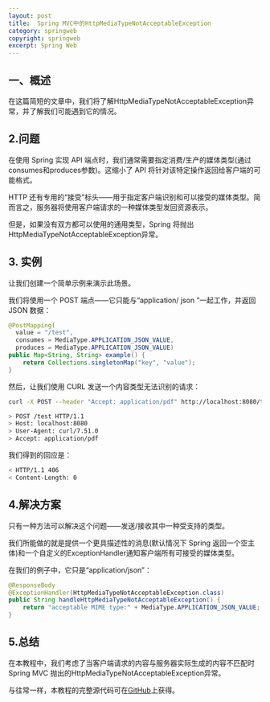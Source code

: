 ```yaml
---
layout: post
title:  Spring MVC中的HttpMediaTypeNotAcceptableException
category: springweb
copyright: springweb
excerpt: Spring Web
---
```


## 一、概述

在这篇简短的文章中，我们将了解HttpMediaTypeNotAcceptableException异常，并了解我们可能遇到它的情况。

## 2.问题

在使用 Spring 实现 API 端点时，我们通常需要指定消费/生产的媒体类型(通过consumes和produces参数)。这缩小了 API 将针对该特定操作返回给客户端的可能格式。

HTTP 还有专用的“接受”标头——用于指定客户端识别和可以接受的媒体类型。简而言之，服务器将使用客户端请求的一种媒体类型发回资源表示。

但是，如果没有双方都可以使用的通用类型，Spring 将抛出HttpMediaTypeNotAcceptableException异常。

## 3. 实例

让我们创建一个简单示例来演示此场景。

我们将使用一个 POST 端点——它只能与“application/ json ”一起工作，并返回 JSON 数据：

```java
@PostMapping(
  value = "/test", 
  consumes = MediaType.APPLICATION_JSON_VALUE, 
  produces = MediaType.APPLICATION_JSON_VALUE)
public Map<String, String> example() {
    return Collections.singletonMap("key", "value");
}
```

然后，让我们使用 CURL 发送一个内容类型无法识别的请求：

```bash
curl -X POST --header "Accept: application/pdf" http://localhost:8080/test -v

> POST /test HTTP/1.1
> Host: localhost:8080
> User-Agent: curl/7.51.0
> Accept: application/pdf
```

我们得到的回应是：

```bash
< HTTP/1.1 406 
< Content-Length: 0
```

## 4.解决方案

只有一种方法可以解决这个问题——发送/接收其中一种受支持的类型。

我们所能做的就是提供一个更具描述性的消息(默认情况下 Spring 返回一个空主体)和一个自定义的ExceptionHandler通知客户端所有可接受的媒体类型。

在我们的例子中，它只是“application/json”：

```java
@ResponseBody
@ExceptionHandler(HttpMediaTypeNotAcceptableException.class)
public String handleHttpMediaTypeNotAcceptableException() {
    return "acceptable MIME type:" + MediaType.APPLICATION_JSON_VALUE;
}
```

## 5.总结

在本教程中，我们考虑了当客户端请求的内容与服务器实际生成的内容不匹配时 Spring MVC 抛出的HttpMediaTypeNotAcceptableException异常。

与往常一样，本教程的完整源代码可在[GitHub](https://github.com/tuyucheng7/taketoday-tutorial4j/tree/master/spring-web-modules)上获得。